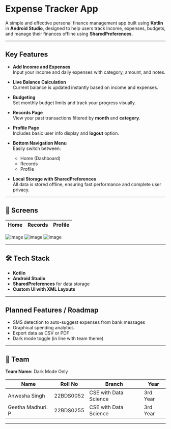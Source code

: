 # Expense Tracker App

A simple and effective personal finance management app built using **Kotlin** in **Android Studio**, designed to help users track income, expenses, budgets, and manage their finances offline using **SharedPreferences**.

---

## Key Features

- **Add Income and Expenses**  
  Input your income and daily expenses with category, amount, and notes.

- **Live Balance Calculation**  
  Current balance is updated instantly based on income and expenses.

- **Budgeting**  
  Set monthly budget limits and track your progress visually.

- **Records Page**  
  View your past transactions filtered by **month** and **category**.

- **Profile Page**  
  Includes basic user info display and **logout** option.

- **Bottom Navigation Menu**  
  Easily switch between:
  - Home (Dashboard)
  - Records
  - Profile

- **Local Storage with SharedPreferences**  
  All data is stored offline, ensuring fast performance and complete user privacy.

---

## 📲 Screens

| Home | Records | Profile |
|------|---------|---------|
![image](https://github.com/user-attachments/assets/efb0f8f9-57dd-4add-8c8b-eda58213df69)
![image](https://github.com/user-attachments/assets/22682c4c-965d-42b6-83fb-d4d777642aa4)
![image](https://github.com/user-attachments/assets/585f7bed-d62c-4e6f-b9c4-3955156ab853)

---

## 🛠️ Tech Stack

- **Kotlin**
- **Android Studio**
- **SharedPreferences** for data storage
- **Custom UI with XML Layouts**

---

## Planned Features / Roadmap

- SMS detection to auto-suggest expenses from bank messages  
- Graphical spending analytics  
- Export data as CSV or PDF  
- Dark mode toggle (in line with team theme)

---

## 👥 Team

**Team Name:** Dark Mode Only

| Name               | Roll No     | Branch                  | Year     |
|--------------------|-------------|--------------------------|----------|
| Anwesha Singh       | 22BDS0052   | CSE with Data Science    | 3rd Year |
| Geetha Madhuri. P   | 22BDS0255   | CSE with Data Science    | 3rd Year |

---
